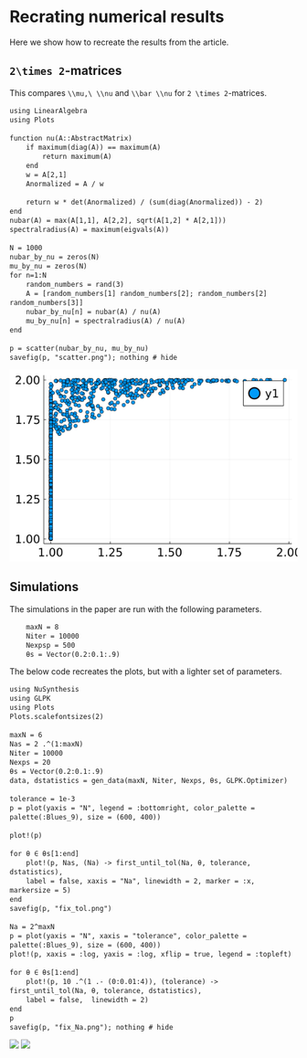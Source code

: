 # Recrating numerical results

Here we show how to recreate the results from the article.
## ``2\times 2``-matrices
This compares ``\\mu,\ \\nu`` and ``\\bar \\nu`` for ``2 \times 2``-matrices.
```@example
using LinearAlgebra
using Plots

function nu(A::AbstractMatrix)
    if maximum(diag(A)) == maximum(A)
        return maximum(A)
    end
    w = A[2,1]
    Anormalized = A / w

    return w * det(Anormalized) / (sum(diag(Anormalized)) - 2)
end
nubar(A) = max(A[1,1], A[2,2], sqrt(A[1,2] * A[2,1]))
spectralradius(A) = maximum(eigvals(A))

N = 1000
nubar_by_nu = zeros(N)
mu_by_nu = zeros(N)
for n=1:N
    random_numbers = rand(3)
    A = [random_numbers[1] random_numbers[2]; random_numbers[2] random_numbers[3]]
    nubar_by_nu[n] = nubar(A) / nu(A)
    mu_by_nu[n] = spectralradius(A) / nu(A)
end

p = scatter(nubar_by_nu, mu_by_nu)
savefig(p, "scatter.png"); nothing # hide
```

![](scatter.png)

## Simulations
The simulations in the paper are run with the following parameters.
```
    maxN = 8
    Niter = 10000
    Nexpsp = 500
    θs = Vector(0.2:0.1:.9)
```

The below code recreates the plots, but with a lighter set of parameters.

```@example
using NuSynthesis
using GLPK
using Plots
Plots.scalefontsizes(2)

maxN = 6
Nas = 2 .^(1:maxN)
Niter = 10000
Nexps = 20
θs = Vector(0.2:0.1:.9)
data, dstatistics = gen_data(maxN, Niter, Nexps, θs, GLPK.Optimizer)

tolerance = 1e-3
p = plot(yaxis = "N", legend = :bottomright, color_palette = palette(:Blues_9), size = (600, 400))

plot!(p)

for θ ∈ θs[1:end]
    plot!(p, Nas, (Na) -> first_until_tol(Na, θ, tolerance, dstatistics), 
    label = false, xaxis = "Na", linewidth = 2, marker = :x, markersize = 5)
end
savefig(p, "fix_tol.png")

Na = 2^maxN
p = plot(yaxis = "N", xaxis = "tolerance", color_palette = palette(:Blues_9), size = (600, 400))
plot!(p, xaxis = :log, yaxis = :log, xflip = true, legend = :topleft)

for θ ∈ θs[1:end]
    plot!(p, 10 .^(1 .- (0:0.01:4)), (tolerance) -> first_until_tol(Na, θ, tolerance, dstatistics), 
    label = false,  linewidth = 2)
end
p
savefig(p, "fix_Na.png"); nothing # hide
```

![](fix_tol.png)
![](fix_Na.png)

